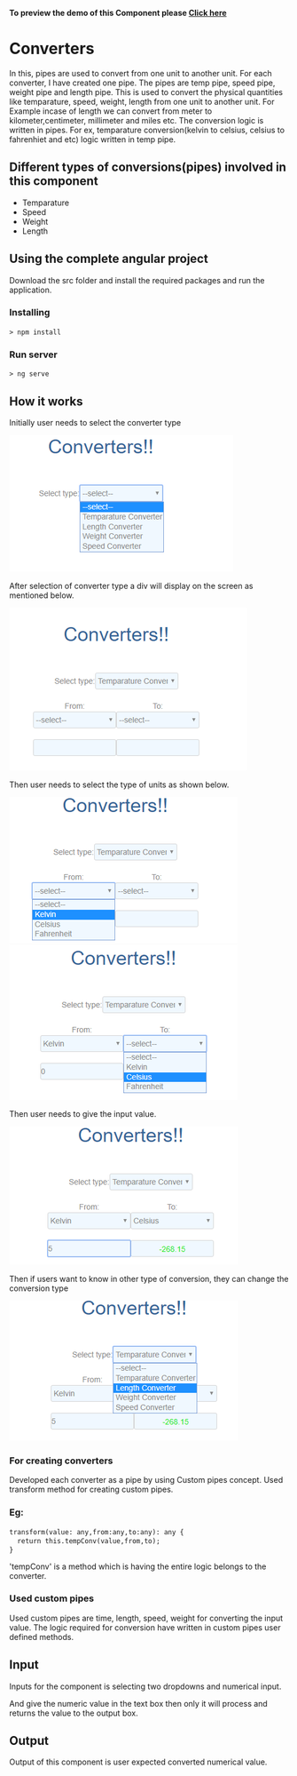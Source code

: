 **To preview the demo of this Component please [Click here](https://stackblitz.com/edit/angular-uoz1z7-jwyrrg?embed=1&file=src/app/converters/converters.component.html&hideNavigation=1&view=preview)**


# Converters
In this, pipes are used to convert from one unit to another unit. For each converter, I have created one pipe. The pipes are temp pipe, speed pipe, weight pipe and length pipe. This is used to convert the physical quantities like temparature, speed, weight, length  from one unit to another unit. For Example incase of length we can convert from meter to kilometer,centimeter, millimeter and miles etc. The conversion logic is written in pipes. For ex, temparature conversion(kelvin to celsius, celsius to fahrenhiet and etc) logic written in temp pipe.  
## Different types of conversions(pipes) involved in this component
- Temparature 
- Speed
- Weight
- Length
## Using the complete angular project

Download the src folder and install the required packages and run the application.

### Installing

```
> npm install
```

### Run server

```
> ng serve
``` 

## How it works 
Initially user needs to select the converter type

<p><img src="/images/Screenshot (11).png"></p>

After selection of converter type a div will display on the screen as mentioned below.

<p><img src="/images/Screenshot (12).png"></p>
Then user needs to select the type of units as shown below.
<p><img src="/images/Screenshot (13).png"><img src="/images/Screenshot (15).png"></p>

Then user needs to give the input value.
<p><img src="/images/Screenshot (16).png"></p>

Then if users want to know in other type of conversion, they can change the conversion type 
<p><img src="/images/Screenshot (17).png"></p>

### For creating converters
Developed each converter as a pipe by using Custom pipes concept. Used transform method for creating custom pipes.
### Eg: 
```
transform(value: any,from:any,to:any): any {  
  return this.tempConv(value,from,to);
}
```
  'tempConv' is a method which is having the entire logic belongs to the converter.
### Used custom pipes
Used custom pipes are time, length, speed, weight for converting the input value. The logic required for conversion have written in custom pipes user defined methods.
## Input
Inputs for the component is selecting two dropdowns and numerical input. 

And give the numeric value in the text box then only it will process and returns the value to the output box.
## Output
Output of this component is user expected converted numerical value.

